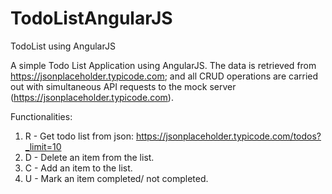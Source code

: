 # TodoListAngularJS
TodoList using AngularJS

A simple Todo List Application using AngularJS. The data is retrieved from https://jsonplaceholder.typicode.com; and all CRUD operations are carried out with simultaneous API requests to the mock server (https://jsonplaceholder.typicode.com).

Functionalities:
1. R - Get todo list from json: https://jsonplaceholder.typicode.com/todos?_limit=10
2. D - Delete an item from the list.
3. C - Add an item to the list.
4. U - Mark an item completed/ not completed.
